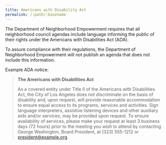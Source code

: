 ```yaml
---
title: Americans with Disability Act
permalink: /:path/:basename
---
```


The Department of Neighborhood Empowerment requires
that all neighborhood council agendas
include language
informing the public
of their rights
under the Americans with Disabilities Act (ADA).

To assure compliance
with their regulations,
the Department of Neighborhood Empowerment
will not publish
an agenda
that does not
include this information.

Example ADA notice:

> **The Americans with Disabilities Act**
>
> As a covered entity under Title II of the Americans with Disabilities Act,
> the City of Los Angeles does not discriminate on the basis of disability
> and, upon request, will provide reasonable accommodation to ensure equal
> access to its programs, services and activities. Sign language interpreters,
> assistive listening devices and other auxiliary aids and/or services, may be
> provided upon request. To ensure availability of services, please make your
> request at least 3 business days (72 hours) prior to the meeting you wish to
> attend by contacting George Washington, Board President, at (323) 555-1212
> or president@example.org.

